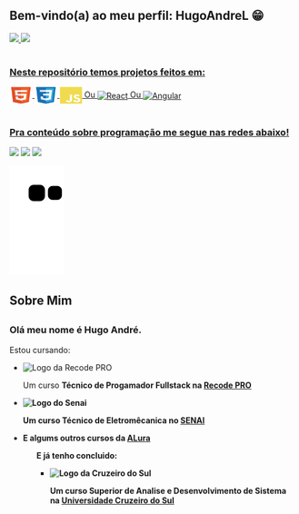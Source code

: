 ## Bem-vindo(a) ao  meu perfil: HugoAndreL 😁
<div>
  
  <a href="https://github.com/HugoAndreL" />
  <img height="180em" src="https://github-readme-stats.vercel.app/api?username=HugoAndreL&show_icons=true&theme=tokyonight&include_all_commits=true&count_private=true"/>
  <img height="180em" src="https://github-readme-stats.vercel.app/api/top-langs/?username=HugoAndreL&layout=compact&langs_count=6&theme=tokyonight"/>
  
</div>

<div style="display: inline_block"><br>
  
  ### Neste repositório temos projetos feitos em:
  
  <img align="center" alt="HTML" height="30" width="40" src="https://raw.githubusercontent.com/devicons/devicon/master/icons/html5/html5-original.svg">
  <img align="center" alt="CSS" height="30" width="40" src="https://raw.githubusercontent.com/devicons/devicon/master/icons/css3/css3-original.svg">
  <img align="center" alt="JS" height="30" width="40" src="https://raw.githubusercontent.com/devicons/devicon/master/icons/javascript/javascript-plain.svg">
  Ou
  <img align="center" alt="React" height="30" width="40" src="https://cdn.jsdelivr.net/gh/devicons/devicon/icons/react/react-original.svg">
  Ou
  <img align="center" alt="Angular" height="30" width="40" src="https://cdn.jsdelivr.net/gh/devicons/devicon/icons/angularjs/angularjs-original.svg">
          
</div>
 
 <br>
 
 ### Pra conteúdo sobre programação me segue nas redes abaixo!
 
<div>
  
 <a href="https://instagram.com/hugoandrelucena/" target="_blank" rel="noopener noreferrer"><img src="https://img.shields.io/badge/-Instagram-%23E4405F?style=for-the-badge&logo=instagram&logoColor=white" target="_blank"></a>
 <a href="https://discord.com/channels/@me" target="_blank" rel="noopener noreferrer"><img src="https://img.shields.io/badge/Discord-7289DA?style=for-the-badge&logo=discord&logoColor=white" target="_blank"></a> 
 <a href="https://www.linkedin.com/in/hugo-andré-lucena-968a42207" target="_blank" rel="noopener noreferrer"><img src="https://img.shields.io/badge/-LinkedIn-%230077B5?style=for-the-badge&logo=linkedin&logoColor=white" target="_blank"></a> 

  ![Snake animation](https://github.com/HugoAndreL/HugoAndreL/blob/output/github-contribution-grid-snake.svg)

</div>
<div>
  <h2>Sobre Mim<h2>
  <h3>Olá meu nome é <b>Hugo André</b>.</h3>
  <p>Estou cursando:
  <ul>
    <li>
     <img src="https://recodepro.org.br/wp-content/uploads/2022/01/recode_pro-logo-1.svg" alt="Logo da Recode PRO" />
     <p>Um curso <b>Técnico de Progamador Fullstack<b> na <a href="https://recodepro.org.br/" target="_blank">Recode PRO</a><p>
    </li>
    <li>
     <img src="https://www.sp.senai.br/images/senai.svg" alt="Logo do Senai" />
     <p>Um curso <b>Técnico de Eletromêcanica</b> no <a href="https://www.sp.senai.br/" target="_blank">SENAI<a><p>
    </li>
    <li>
      <p>E algums outros cursos da <a href="https://cursos.alura.com.br/" target="_blank">ALura</a></p>
    </li>
  <ul>
  <p>E já tenho concluido:</p>
  <ul>
    <li>
      <img src="https://th.bing.com/th/id/OIP.NbBPl-K5r1oTV2xK5zDjrQHaHa?w=218&h=218&c=7&r=0&o=5&pid=1.7" alt="Logo da Cruzeiro do Sul" />
      <p>Um curso <b>Superior de Analise e Desenvolvimento de Sistema</b> na <a href="https://www.cruzeirodosul.edu.br/" target="_blank">Universidade Cruzeiro do Sul</p>
    </li>
   </ul>
</div>
